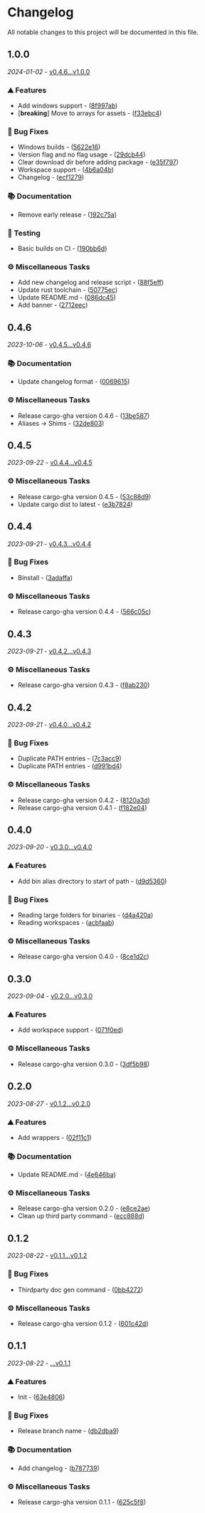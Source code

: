 # Changelog

All notable changes to this project will be documented in this file.

## 1.0.0

_2024-01-02_ - [v0.4.6...v1.0.0](https://github.com/dustinblackman/cargo-gha/compare/v0.4.6...v1.0.0)

### ⛰️ Features

- Add windows support - ([8f997ab](https://github.com/dustinblackman/cargo-gha/commit/8f997ab5be70cef808f58904e74a5842d2f4cd3f))
- [**breaking**] Move to arrays for assets - ([f33ebc4](https://github.com/dustinblackman/cargo-gha/commit/f33ebc4637a8bf08ade650e172dd35bbc72feaab))

### 🐛 Bug Fixes

- Windows builds - ([5622e16](https://github.com/dustinblackman/cargo-gha/commit/5622e162885bf1d491b0b41c8d3d70c602123bda))
- Version flag and no flag usage - ([29dcb44](https://github.com/dustinblackman/cargo-gha/commit/29dcb44e7dff21830fc021f24e546d6807247af8))
- Clear download dir before adding package - ([e35f797](https://github.com/dustinblackman/cargo-gha/commit/e35f797bc68b69c55192cd1c0e3835bcc7ac48be))
- Workspace support - ([4b6a04b](https://github.com/dustinblackman/cargo-gha/commit/4b6a04b5ebd6c1743a22406a7a014d5a67d4483f))
- Changelog - ([ecf1279](https://github.com/dustinblackman/cargo-gha/commit/ecf12791833e937db38a4f057a9a1625996b1caa))

### 📚 Documentation

- Remove early release - ([192c75a](https://github.com/dustinblackman/cargo-gha/commit/192c75af1e79d05c80b98b77f65f8219205d99aa))

### 🧪 Testing

- Basic builds on CI - ([190bb6d](https://github.com/dustinblackman/cargo-gha/commit/190bb6d4b7658282af4eeabcefbaed0927462717))

### ⚙️ Miscellaneous Tasks

- Add new changelog and release script - ([88f5eff](https://github.com/dustinblackman/cargo-gha/commit/88f5eff2d5e4250097204f078a73b0999b3a4506))
- Update rust toolchain - ([50775ec](https://github.com/dustinblackman/cargo-gha/commit/50775ecc8bb2e71d9f7d2f77ad5c1376968d15b1))
- Update README.md - ([086dc45](https://github.com/dustinblackman/cargo-gha/commit/086dc45c9321a334784ec7afe166e689c6d3ac51))
- Add banner - ([2712eec](https://github.com/dustinblackman/cargo-gha/commit/2712eec7ea439374672f84cd1c31404a239a51b2))

## 0.4.6

_2023-10-06_ - [v0.4.5...v0.4.6](https://github.com/dustinblackman/cargo-gha/compare/v0.4.5...v0.4.6)

### 📚 Documentation

- Update changelog format - ([0069615](https://github.com/dustinblackman/cargo-gha/commit/00696155fd2fa714ef36ee08d894ac15275c7bb8))

### ⚙️ Miscellaneous Tasks

- Release cargo-gha version 0.4.6 - ([13be587](https://github.com/dustinblackman/cargo-gha/commit/13be58738fe78f487943bb8bd1373699a6ba7983))
- Aliases -> Shims - ([32de803](https://github.com/dustinblackman/cargo-gha/commit/32de80357e82dd2895f762ae15cf1792fcb7e986))

## 0.4.5

_2023-09-22_ - [v0.4.4...v0.4.5](https://github.com/dustinblackman/cargo-gha/compare/v0.4.4...v0.4.5)

### ⚙️ Miscellaneous Tasks

- Release cargo-gha version 0.4.5 - ([53c88d9](https://github.com/dustinblackman/cargo-gha/commit/53c88d9db8c3b060d43094797ce9233359f78052))
- Update cargo dist to latest - ([e3b7824](https://github.com/dustinblackman/cargo-gha/commit/e3b7824085f0d55522f7d992d07791f69aee1e13))

## 0.4.4

_2023-09-21_ - [v0.4.3...v0.4.4](https://github.com/dustinblackman/cargo-gha/compare/v0.4.3...v0.4.4)

### 🐛 Bug Fixes

- Binstall - ([3adaffa](https://github.com/dustinblackman/cargo-gha/commit/3adaffa265952163f0c77b962b9353ac68e62bff))

### ⚙️ Miscellaneous Tasks

- Release cargo-gha version 0.4.4 - ([566c05c](https://github.com/dustinblackman/cargo-gha/commit/566c05ca68b64914ae97d0275418fd418db04380))

## 0.4.3

_2023-09-21_ - [v0.4.2...v0.4.3](https://github.com/dustinblackman/cargo-gha/compare/v0.4.2...v0.4.3)

### ⚙️ Miscellaneous Tasks

- Release cargo-gha version 0.4.3 - ([f8ab230](https://github.com/dustinblackman/cargo-gha/commit/f8ab2300180c5eb10f03cace5b0298b7d5e0e627))

## 0.4.2

_2023-09-21_ - [v0.4.0...v0.4.2](https://github.com/dustinblackman/cargo-gha/compare/v0.4.0...v0.4.2)

### 🐛 Bug Fixes

- Duplicate PATH entries - ([7c3acc9](https://github.com/dustinblackman/cargo-gha/commit/7c3acc90b0cdcdc45cbb0d1478175435c064ffe0))
- Duplicate PATH entries - ([d991bd4](https://github.com/dustinblackman/cargo-gha/commit/d991bd4b6bda3fd5a30f508ee46ae9f952b0a142))

### ⚙️ Miscellaneous Tasks

- Release cargo-gha version 0.4.2 - ([8120a3d](https://github.com/dustinblackman/cargo-gha/commit/8120a3d9c35eba64aa9f99220a7443a4af297849))
- Release cargo-gha version 0.4.1 - ([f182e04](https://github.com/dustinblackman/cargo-gha/commit/f182e0433308eed62bae341cf0c3117685b749f1))

## 0.4.0

_2023-09-20_ - [v0.3.0...v0.4.0](https://github.com/dustinblackman/cargo-gha/compare/v0.3.0...v0.4.0)

### ⛰️ Features

- Add bin alias directory to start of path - ([d9d5360](https://github.com/dustinblackman/cargo-gha/commit/d9d5360be37e866819c0fb102b7659623b42891e))

### 🐛 Bug Fixes

- Reading large folders for binaries - ([d4a420a](https://github.com/dustinblackman/cargo-gha/commit/d4a420a7b1e834900c788a2b9bbc8fd886271e5d))
- Reading workspaces - ([acbfaab](https://github.com/dustinblackman/cargo-gha/commit/acbfaab9658530bc08aeda6c4b3feba564011d0d))

### ⚙️ Miscellaneous Tasks

- Release cargo-gha version 0.4.0 - ([8ce1d2c](https://github.com/dustinblackman/cargo-gha/commit/8ce1d2c2511ac8dbfd13bc5f61001a83f83407d8))

## 0.3.0

_2023-09-04_ - [v0.2.0...v0.3.0](https://github.com/dustinblackman/cargo-gha/compare/v0.2.0...v0.3.0)

### ⛰️ Features

- Add workspace support - ([071f0ed](https://github.com/dustinblackman/cargo-gha/commit/071f0ede5550933c8a086d8911c6522c40dab1be))

### ⚙️ Miscellaneous Tasks

- Release cargo-gha version 0.3.0 - ([3df5b98](https://github.com/dustinblackman/cargo-gha/commit/3df5b989fd68a76f948f5723ebbc1d2018a11ce8))

## 0.2.0

_2023-08-27_ - [v0.1.2...v0.2.0](https://github.com/dustinblackman/cargo-gha/compare/v0.1.2...v0.2.0)

### ⛰️ Features

- Add wrappers - ([02f11c1](https://github.com/dustinblackman/cargo-gha/commit/02f11c1daa39c7a1bef9e220b0ac3d7f9c81e457))

### 📚 Documentation

- Update README.md - ([4e646ba](https://github.com/dustinblackman/cargo-gha/commit/4e646baf4e15f6c5661bed8000ac4fc68902c9f5))

### ⚙️ Miscellaneous Tasks

- Release cargo-gha version 0.2.0 - ([e8ce2ae](https://github.com/dustinblackman/cargo-gha/commit/e8ce2ae81dbcaf73a316d92184894d2157560153))
- Clean up third party command - ([ecc888d](https://github.com/dustinblackman/cargo-gha/commit/ecc888dba6674c4663768071ad5aca732d0e07e5))

## 0.1.2

_2023-08-22_ - [v0.1.1...v0.1.2](https://github.com/dustinblackman/cargo-gha/compare/v0.1.1...v0.1.2)

### 🐛 Bug Fixes

- Thirdparty doc gen command - ([0bb4272](https://github.com/dustinblackman/cargo-gha/commit/0bb42723ccfd9d4d3b8640a989a27a1517fc93d4))

### ⚙️ Miscellaneous Tasks

- Release cargo-gha version 0.1.2 - ([601c42d](https://github.com/dustinblackman/cargo-gha/commit/601c42d30831c0f64dff3b40de74185d8aab1f4a))

## 0.1.1

_2023-08-22_ - [...v0.1.1](https://github.com/dustinblackman/cargo-gha/compare/...v0.1.1)

### ⛰️ Features

- Init - ([63e4806](https://github.com/dustinblackman/cargo-gha/commit/63e48064c591d11fabf5459c066ecc8d6ee2cbe4))

### 🐛 Bug Fixes

- Release branch name - ([db2dba9](https://github.com/dustinblackman/cargo-gha/commit/db2dba9670e61d8a27dd698875c98aad0b135b23))

### 📚 Documentation

- Add changelog - ([b787739](https://github.com/dustinblackman/cargo-gha/commit/b78773931da49083313f280803231b16df3bf368))

### ⚙️ Miscellaneous Tasks

- Release cargo-gha version 0.1.1 - ([625c5f8](https://github.com/dustinblackman/cargo-gha/commit/625c5f8760e360edc1367dd086a78d43b1960c0c))

<!-- generated by git-cliff -->
